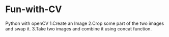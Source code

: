 # Fun-with-CV
Python with openCV
1.Create an Image 
2.Crop some part of the two images and swap it.
3.Take two images and combine it using concat function.
